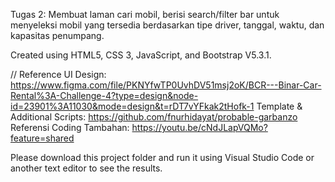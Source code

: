 Tugas 2: Membuat laman cari mobil, berisi search/filter bar untuk menyeleksi mobil yang tersedia berdasarkan tipe driver, tanggal, waktu, dan kapasitas penumpang.

Created using HTML5, CSS 3, JavaScript, and Bootstrap V5.3.1.

// Reference
UI Design: https://www.figma.com/file/PKNYfwTP0UvhDV51msj2oK/BCR---Binar-Car-Rental%3A-Challenge-4?type=design&node-id=23901%3A11030&mode=design&t=rDT7vYFkak2tHofk-1
Template & Additional Scripts: https://github.com/fnurhidayat/probable-garbanzo
Referensi Coding Tambahan: https://youtu.be/cNdJLapVQMo?feature=shared

Please download this project folder and run it using Visual Studio Code or another text editor to see the results.

